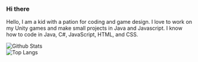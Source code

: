 ### Hi there
Hello, I am a kid with a pation for coding and game design. I love to work on my Unity games and make small projects in Java and Javascript.
I know how to code in Java, C#, JavaScript, HTML, and CSS.

![Github Stats](https://github-readme-stats.vercel.app/api?username=Kale-Ko&count_private=true&show_icons=true&theme=gruvbox&border_radius=12&hide_border=true&include_all_commits=true&custom_title=Kale%20Ko%27s%20Stats&hide=prs,stars,issues&cache_seconds=1800&bg_color=0D1117)
\
![Top Langs](https://github-readme-stats.vercel.app/api/top-langs?username=Kale-Ko&hide=html,css&layout=compact&custom_title=Kale%20Ko%27s%20Top%20Languages&langs_count=10&theme=gruvbox&border_radius=12&hide_border=true&cache_seconds=1800&bg_color=0D1117)
